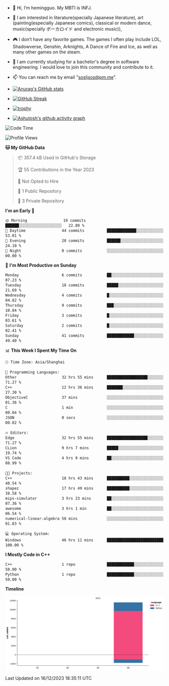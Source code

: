 - 👋 Hi, I’m hemingguo. My MBTI is INFJ.
- 🎨 I am interested in literature(specially Japanese literature), art (painting(especially Japanese comics), classical or modern dance, music(specially ボーカロイド and electronic music)),
- 🎮 I don’t have any favorite games. The games I often play include LOL, Shadowverse, Genshin, Arknights, A Dance of Fire and Ice, as well as many other games on the steam.
- 🌱 I am currently studying for a bachelor's degree in software engineering. I would love to join this community and contribute to it.

- 📫 You can reach me by email "sosljsos@pm.me".


- [![Anurag's GitHub stats](https://github-readme-stats.vercel.app/api?username=hemingguo&show_icons=true&count_private=true&theme=aura&hide_border=true&icon_color=FF4500&text_color=76EE00)](https://github.com/anuraghazra/github-readme-stats)
  
- [![GitHub Streak](https://github-readme-streak-stats.herokuapp.com/?user=hemingguo&hide_border=true&theme=tokyonight)](https://git.io/streak-stats)
  
- [![trophy](https://github-profile-trophy.vercel.app/?username=hemingguo&theme=dracula)](https://github.com/ryo-ma/github-profile-trophy)
- [![Ashutosh's github activity graph](https://github-readme-activity-graph.vercel.app/graph?username=hemingguo&theme=tokyo-night&hide_border=true)](https://github.com/ashutosh00710/github-readme-activity-graph)
<!--START_SECTION:waka-->
![Code Time](http://img.shields.io/badge/Code%20Time-201%20hrs%2024%20mins-blue)

![Profile Views](http://img.shields.io/badge/Profile%20Views-281-blue)

**🐱 My GitHub Data** 

> 📦 357.4 kB Used in GitHub's Storage 
 > 
> 🏆 55 Contributions in the Year 2023
 > 
> 🚫 Not Opted to Hire
 > 
> 📜 1 Public Repository 
 > 
> 🔑 3 Private Repository 
 > 
**I'm an Early 🐤** 

```text
🌞 Morning                19 commits          ██████░░░░░░░░░░░░░░░░░░░   22.89 % 
🌆 Daytime                44 commits          █████████████░░░░░░░░░░░░   53.01 % 
🌃 Evening                20 commits          ██████░░░░░░░░░░░░░░░░░░░   24.10 % 
🌙 Night                  0 commits           ░░░░░░░░░░░░░░░░░░░░░░░░░   00.00 % 
```
📅 **I'm Most Productive on Sunday** 

```text
Monday                   6 commits           ██░░░░░░░░░░░░░░░░░░░░░░░   07.23 % 
Tuesday                  18 commits          █████░░░░░░░░░░░░░░░░░░░░   21.69 % 
Wednesday                4 commits           █░░░░░░░░░░░░░░░░░░░░░░░░   04.82 % 
Thursday                 9 commits           ███░░░░░░░░░░░░░░░░░░░░░░   10.84 % 
Friday                   3 commits           █░░░░░░░░░░░░░░░░░░░░░░░░   03.61 % 
Saturday                 2 commits           █░░░░░░░░░░░░░░░░░░░░░░░░   02.41 % 
Sunday                   41 commits          ████████████░░░░░░░░░░░░░   49.40 % 
```


📊 **This Week I Spent My Time On** 

```text
🕑︎ Time Zone: Asia/Shanghai

💬 Programming Languages: 
Other                    32 hrs 55 mins      ██████████████████░░░░░░░   71.27 % 
C++                      12 hrs 36 mins      ███████░░░░░░░░░░░░░░░░░░   27.30 % 
ObjectiveC               37 mins             ░░░░░░░░░░░░░░░░░░░░░░░░░   01.36 % 
C                        1 min               ░░░░░░░░░░░░░░░░░░░░░░░░░   00.04 % 
JSON                     0 secs              ░░░░░░░░░░░░░░░░░░░░░░░░░   00.02 % 

🔥 Editors: 
Edge                     32 hrs 55 mins      ██████████████████░░░░░░░   71.27 % 
CLion                    9 hrs 7 mins        █████░░░░░░░░░░░░░░░░░░░░   19.74 % 
VS Code                  4 hrs 9 mins        ██░░░░░░░░░░░░░░░░░░░░░░░   08.99 % 

🐱‍💻 Projects: 
C++                      18 hrs 43 mins      ██████████░░░░░░░░░░░░░░░   40.54 % 
shapez                   17 hrs 49 mins      ██████████░░░░░░░░░░░░░░░   38.58 % 
mips-simulator           3 hrs 23 mins       ██░░░░░░░░░░░░░░░░░░░░░░░   07.36 % 
awesome                  3 hrs 1 min         ██░░░░░░░░░░░░░░░░░░░░░░░   06.54 % 
numerical-linear-algebra 50 mins             ░░░░░░░░░░░░░░░░░░░░░░░░░   01.83 % 

💻 Operating System: 
Windows                  46 hrs 11 mins      █████████████████████████   100.00 % 
```

**I Mostly Code in C++** 

```text
C++                      1 repo              ████████████░░░░░░░░░░░░░   50.00 % 
Python                   1 repo              ████████████░░░░░░░░░░░░░   50.00 % 
```



**Timeline**

![Lines of Code chart](https://raw.githubusercontent.com/hemingguo/hemingguo/main/assets/bar_graph.png)


 Last Updated on 16/12/2023 18:35:11 UTC
<!--END_SECTION:waka-->
<!---
hemingguo/hemingguo is a ✨ special ✨ repository because its `README.md` (this file) appears on your GitHub profile.
You can click the Preview link to take a look at your changes.
--->
